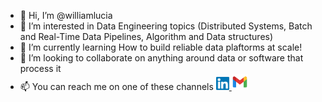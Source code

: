 - 👋 Hi, I’m @williamlucia
- 👀 I’m interested in Data Engineering topics (Distributed Systems, Batch and Real-Time Data Pipelines, Algorithm and Data structures)
- 🌱 I’m currently learning How to build reliable data plaftorms at scale!
- 💞️ I’m looking to collaborate on anything around data or software that process it
- 📫 You can reach me on one of these channels
  <span>
    <a href="https://www.linkedin.com/in/williamlucia/" target="_blank">
      <img syle='text-align: center' src="images/linkedin.svg" alt="William Lucia | LinkedIn" width="21pt"/>
    </a> 
  </span>
  <span>
    <a href="mailto:williamlucia.wl@gmail.com" target="_blank">
      <img syle='text-align: center' src="images/gmail.svg" alt="William Lucia | Gmail" width="26pt"/>
    </a> 
  </span> 

<!---
williamlucia/williamlucia is a ✨ special ✨ repository because its `README.md` (this file) appears on your GitHub profile.
You can click the Preview link to take a look at your changes.
--->
